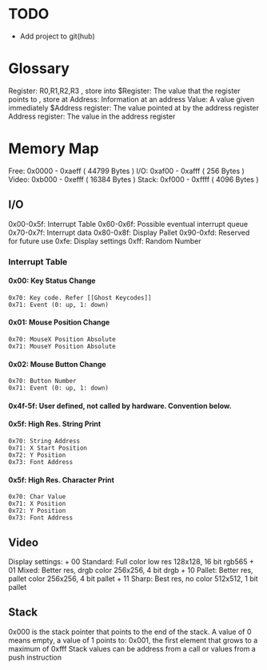 # TODO
 + Add project to git(hub)
# Glossary
Register:           R0,R1,R2,R3                             , store into
\$Register:          The value that the register points to   , store at
Address:            Information at an address
Value:              A value given immediately
\$Address register:  The value pointed at by the address register
Address register:   The value in the address register

# Memory Map
Free:  0x0000 - 0xaeff ( 44799 Bytes )
I/O:   0xaf00 - 0xafff (   256 Bytes )
Video: 0xb000 - 0xefff ( 16384 Bytes )
Stack: 0xf000 - 0xffff (  4096 Bytes )

## I/O
0x00-0x5f: Interrupt Table
0x60-0x6f: Possible eventual interrupt queue
0x70-0x7f: Interrupt data
0x80-0x8f: Display Pallet
0x90-0xfd: Reserved for future use
0xfe: Display settings
0xff: Random Number

### Interrupt Table
#### 0x00: Key Status Change
	0x70: Key code. Refer [[Ghost Keycodes]]
	0x71: Event (0: up, 1: down)
#### 0x01: Mouse Position Change
	0x70: MouseX Position Absolute
	0x71: MouseY Position Absolute
#### 0x02: Mouse Button Change
	0x70: Button Number
	0x71: Event (0: up, 1: down)
#### 0x4f-5f: User defined, not called by hardware. Convention below.
#### 0x5f: High Res. String Print
	0x70: String Address
	0x71: X Start Position
	0x72: Y Position
	0x73: Font Address
#### 0x5f: High Res. Character Print
	0x70: Char Value
	0x71: X Position
	0x72: Y Position
	0x73: Font Address
## Video
Display settings:
    + 00 Standard: Full color low res       128x128, 16 bit rgb565
    + 01 Mixed: Better res, drgb color      256x256,  4 bit drgb
    + 10 Pallet: Better res, pallet color   256x256,  4 bit pallet
    + 11 Sharp: Best res, no color          512x512,  1 bit pallet
## Stack
0x000 is the stack pointer that points to the end of the stack. A value of 0 means empty, a value of 1 points to:
0x001, the first element that grows to a maximum of 0xfff
Stack values can be address from a call or values from a push instruction